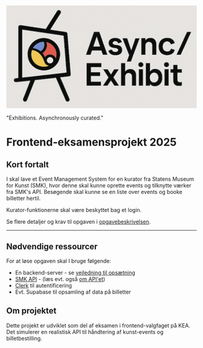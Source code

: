 ![Logo](public/logo.png)

"Exhibitions. Asynchronously curated."

# Frontend-eksamensprojekt 2025

## Kort fortalt

I skal lave et Event Management System for en kurator fra Statens Museum for Kunst (SMK), hvor denne skal kunne oprette events og tilknytte værker fra SMK's API. Besøgende skal kunne se en liste over events og booke billetter hertil.

Kurator-funktionerne skal være beskyttet bag et login.

Se flere detaljer og krav til opgaven i [opgavebeskrivelsen](OPGAVE.md).

---

## Nødvendige ressourcer

For at løse opgaven skal I bruge følgende:

- En backend-server - se [vejledning til opsætning](REMOTESERVER.md)
- [SMK API](https://api.smk.dk/api/v1/docs/) - (læs evt. også [om API'et](https://www.smk.dk/article/om-smk-open/))
- [Clerk](CLERK.md) til autentificering
- Evt. Supabase til opsamling af data på billetter

## Om projektet

Dette projekt er udviklet som del af eksamen i frontend-valgfaget på KEA. Det simulerer en realistisk API til håndtering af kunst-events og billetbestilling.
